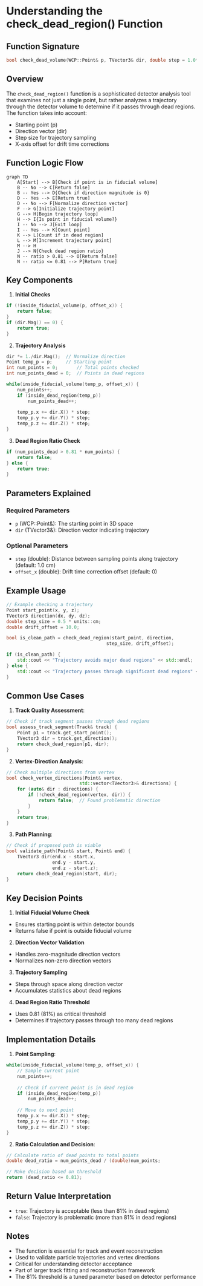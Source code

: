 # Understanding the check_dead_region() Function

## Function Signature
```cpp
bool check_dead_volume(WCP::Point& p, TVector3& dir, double step = 1.0*units::cm, double offset_x=0)
```

## Overview

The `check_dead_region()` function is a sophisticated detector analysis tool that examines not just a single point, but rather analyzes a trajectory through the detector volume to determine if it passes through dead regions. The function takes into account:

- Starting point (p)
- Direction vector (dir)
- Step size for trajectory sampling
- X-axis offset for drift time corrections

## Function Logic Flow

```mermaid
graph TD
    A[Start] --> B[Check if point is in fiducial volume]
    B -- No --> C[Return false]
    B -- Yes --> D{Check if direction magnitude is 0}
    D -- Yes --> E[Return true]
    D -- No --> F[Normalize direction vector]
    F --> G[Initialize trajectory point]
    G --> H[Begin trajectory loop]
    H --> I{Is point in fiducial volume?}
    I -- No --> J[Exit loop]
    I -- Yes --> K[Count point]
    K --> L[Count if in dead region]
    L --> M[Increment trajectory point]
    M --> H
    J --> N{Check dead region ratio}
    N -- ratio > 0.81 --> O[Return false]
    N -- ratio <= 0.81 --> P[Return true]
```

## Key Components

1. **Initial Checks**
```cpp
if (!inside_fiducial_volume(p, offset_x)) {
    return false;
}
if (dir.Mag() == 0) {
    return true;
}
```

2. **Trajectory Analysis**
```cpp
dir *= 1./dir.Mag();  // Normalize direction
Point temp_p = p;     // Starting point
int num_points = 0;       // Total points checked
int num_points_dead = 0;  // Points in dead regions

while(inside_fiducial_volume(temp_p, offset_x)) {
    num_points++;
    if (inside_dead_region(temp_p))
        num_points_dead++;
    
    temp_p.x += dir.X() * step;
    temp_p.y += dir.Y() * step;
    temp_p.z += dir.Z() * step;
}
```

3. **Dead Region Ratio Check**
```cpp
if (num_points_dead > 0.81 * num_points) {
    return false;
} else {
    return true;
}
```

## Parameters Explained

### Required Parameters
- `p` (WCP::Point&): The starting point in 3D space
- `dir` (TVector3&): Direction vector indicating trajectory

### Optional Parameters
- `step` (double): Distance between sampling points along trajectory (default: 1.0 cm)
- `offset_x` (double): Drift time correction offset (default: 0)

## Example Usage

```cpp
// Example checking a trajectory
Point start_point(x, y, z);
TVector3 direction(dx, dy, dz);
double step_size = 0.5 * units::cm;
double drift_offset = 10.0;

bool is_clean_path = check_dead_region(start_point, direction, 
                                     step_size, drift_offset);

if (is_clean_path) {
    std::cout << "Trajectory avoids major dead regions" << std::endl;
} else {
    std::cout << "Trajectory passes through significant dead regions" << std::endl;
}
```

## Common Use Cases

1. **Track Quality Assessment**:
```cpp
// Check if track segment passes through dead regions
bool assess_track_segment(Track& track) {
    Point p1 = track.get_start_point();
    TVector3 dir = track.get_direction();
    return check_dead_region(p1, dir);
}
```

2. **Vertex-Direction Analysis**:
```cpp
// Check multiple directions from vertex
bool check_vertex_directions(Point& vertex, 
                           std::vector<TVector3>& directions) {
    for (auto& dir : directions) {
        if (!check_dead_region(vertex, dir)) {
            return false;  // Found problematic direction
        }
    }
    return true;
}
```

3. **Path Planning**:
```cpp
// Check if proposed path is viable
bool validate_path(Point& start, Point& end) {
    TVector3 dir(end.x - start.x, 
                 end.y - start.y, 
                 end.z - start.z);
    return check_dead_region(start, dir);
}
```

## Key Decision Points

1. **Initial Fiducial Volume Check**
- Ensures starting point is within detector bounds
- Returns false if point is outside fiducial volume

2. **Direction Vector Validation**
- Handles zero-magnitude direction vectors
- Normalizes non-zero direction vectors

3. **Trajectory Sampling**
- Steps through space along direction vector
- Accumulates statistics about dead regions

4. **Dead Region Ratio Threshold**
- Uses 0.81 (81%) as critical threshold
- Determines if trajectory passes through too many dead regions

## Implementation Details

1. **Point Sampling**:
```cpp
while(inside_fiducial_volume(temp_p, offset_x)) {
    // Sample current point
    num_points++;
    
    // Check if current point is in dead region
    if (inside_dead_region(temp_p))
        num_points_dead++;
    
    // Move to next point
    temp_p.x += dir.X() * step;
    temp_p.y += dir.Y() * step;
    temp_p.z += dir.Z() * step;
}
```

2. **Ratio Calculation and Decision**:
```cpp
// Calculate ratio of dead points to total points
double dead_ratio = num_points_dead / (double)num_points;

// Make decision based on threshold
return (dead_ratio <= 0.81);
```

## Return Value Interpretation

- `true`: Trajectory is acceptable (less than 81% in dead regions)
- `false`: Trajectory is problematic (more than 81% in dead regions)

## Notes

- The function is essential for track and event reconstruction
- Used to validate particle trajectories and vertex directions
- Critical for understanding detector acceptance
- Part of larger track fitting and reconstruction framework
- The 81% threshold is a tuned parameter based on detector performance